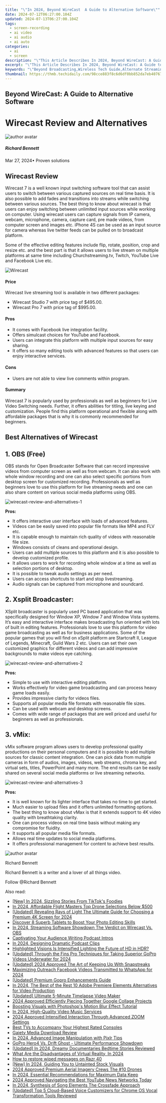 ```yaml
---
title: "\"In 2024, Beyond WireCast  A Guide to Alternative Software\""
date: 2024-07-12T06:27:00.104Z
updated: 2024-07-13T06:27:00.104Z
tags: 
  - screen-recording
  - ai video
  - ai audio
  - ai auto
categories: 
  - ai
  - screen
description: "\"This Article Describes In 2024, Beyond WireCast: A Guide to Alternative Software\""
excerpt: "\"This Article Describes In 2024, Beyond WireCast: A Guide to Alternative Software\""
keywords: "\"Beyond Broadcasting,Wireless Tech Guide,Alternate Streaming Tools,Software Replacement,E-Media Software Shift,Digital Presentation Swap,Non-WireCast Options\""
thumbnail: https://thmb.techidaily.com/98cce883f8c6d6df0bb852da7eb40767e5514e4304dfa4fcbf005c1298bed966.jpg
---
```


## Beyond WireCast: A Guide to Alternative Software

# Wirecast Review and Alternatives
![author avatar](https://images.wondershare.com/filmora/article-images/richard-bennett.jpg)

##### Richard Bennett

 Mar 27, 2024• Proven solutions

## Wirecast Review

 Wirecast 7 is a well known input switching software tool that can assist users to switch between various captured sources on real time basis. It is also possible to add fades and transitions into streams while switching between various sources. The best thing to know about wirecast is that users can enjoy switching between unlimited input sources while working on computer. Using wirecast users can capture signals from IP camera, webcam, microphone, camera, capture card, pre made videos, from computer screen and images etc. iPhone 4S can be used as an input source for camera whereas live twitter feeds can be pulled on to broadcast platform.

 Some of the effective editing features include flip, rotate, position, crop and resize etc. and the best part is that it allows users to live stream on multiple platforms at same time including Churchstreaming.tv, Twitch, YouTube Live and Facebook Live etc.

![Wirecast](https://images.wondershare.com/filmora/article-images/wirecast-1.jpg)

#### Price

 Wirecast live streaming tool is available in two different packages:

* Wirecast Studio 7 with price tag of $495.00.
* Wirecast Pro 7 with price tag of $995.00.

#### Pros

* It comes with Facebook live integration facility.
* Offers simulcast choices for YouTube and Facebook.
* Users can integrate this platform with multiple input sources for easy sharing.
* It offers so many editing tools with advanced features so that users can enjoy interactive services.

#### Cons

* Users are not able to view live comments within program.

#### Summary

 Wirecast 7 is popularly used by professionals as well as beginners for Live Video Switching needs. Further, it offers abilities for titling, live keying and customization. People find this platform operational and flexible along with affordable packages that is why it is commonly recommended for beginners.

## Best Alternatives of Wirecast

## 1. OBS (Free)

 OBS stands for Open Broadcaster Software that can record impressive videos from computer screen as well as from webcam. It can also work with whole window recording and one can also select specific portions from desktop screen for customized recording. Professionals as well as beginners love to use this platform for live streaming needs and one can also share content on various social media platforms using OBS.

![wirecast-review-and-alternatives-1](https://images.wondershare.com/filmora/article-images/wirecast-review-and-alternatives-1.jpg)

**Pros:**

* It offers interactive user interface with loads of advanced features.
* Videos can be easily saved into popular file formats like MP4 and FLV etc.
* It is capable enough to maintain rich quality of videos with reasonable file size.
* Windows consists of cleans and operational design.
* Users can add multiple sources to this platform and it is also possible to develop customized profile.
* It allows users to work for recording whole window at a time as well as selection portions of desktop.
* It is possible to tweak audio settings as per need.
* Users can access shortcuts to start and stop livestreaming.
* Audio signals can be captured from microphone and soundcard.

## 2. Xsplit Broadcaster:

 XSplit broadcaster is popularly used PC based application that was specifically designed for Window XP, Window 7 and Window Vista systems. It’s easy and interactive interface makes broadcasting fun oriented with lots of built in editing features. Professionals love to use this platform for video game broadcasting as well as for business applications. Some of the popular games that you will find on xSplit platform are Startcraft II, League of Legends, Minecraft, Guild Wars 2 etc. Users can set their own customized graphics for different videos and can add impressive backgrounds to make videos eye catching.

![wirecast-review-and-alternatives-2](https://images.wondershare.com/filmora/article-images/wirecast-review-and-alternatives-2.jpg)

**Pros:**

* Simple to use with interactive editing platform.
* Works effectively for video game broadcasting and can process heavy game loads easily.
* Provides impressive clarity for videos files.
* Supports all popular media file formats with reasonable file sizes.
* Can be used with webcam and desktop screens.
* Comes with wide range of packages that are well priced and useful for beginners as well as professionals.

## 3. vMix:

 vMix software program allows users to develop professional quality productions on their personal computers and it is possible to add multiple sources for classic content integration. One can pick data from multiple cameras in form of audios, images, videos, web streams, chroma key, and virtual sets, titles, PowerPoint and many more. The end results can be easily shared on several social media platforms or live streaming networks.

![wirecast-review-and-alternatives-3](https://images.wondershare.com/filmora/article-images/wirecast-review-and-alternatives-3.jpg)

**Pros:**

* It is well known for its lighter interface that takes no time to get started.
* Much easier to upload files and it offers unlimited formatting options.
* The best thing to know about vMax is that it extends support to 4K video quality with breathtaking clarity.
* One can process videos on real time basis without making any compromise for fluidity.
* It supports all popular media file formats.
* Allows real time updates to social media platforms.
* It offers professional management for content to achieve best results.

![author avatar](https://images.wondershare.com/filmora/article-images/richard-bennett.jpg)

Richard Bennett

Richard Bennett is a writer and a lover of all things video.

Follow @Richard Bennett


<ins class="adsbygoogle"
     style="display:block"
     data-ad-format="autorelaxed"
     data-ad-client="ca-pub-7571918770474297"
     data-ad-slot="1223367746"></ins>



<ins class="adsbygoogle"
     style="display:block"
     data-ad-client="ca-pub-7571918770474297"
     data-ad-slot="8358498916"
     data-ad-format="auto"
     data-full-width-responsive="true"></ins>




<span class="atpl-alsoreadstyle">Also read:</span>
<div><ul>
<li><a href="https://tiktok-clips.techidaily.com/new-in-2024-sizzling-stories-from-tiktoks-foodies/"><u>[New] In 2024, Sizzling Stories From TikTok's Foodies</u></a></li>
<li><a href="https://extra-hints.techidaily.com/in-2024-affordable-flight-masters-top-drone-selections-below-500/"><u>In 2024, Affordable Flight Masters  Top Drone Selections Below $500</u></a></li>
<li><a href="https://fox-links.techidaily.com/updated-revealing-rays-of-light-the-ultimate-guide-for-choosing-a-premium-4k-screen-for-2024/"><u>[Updated] Revealing Rays of Light  The Ultimate Guide for Choosing a Premium 4K Screen for 2024</u></a></li>
<li><a href="https://extra-tips.techidaily.com/discover-8-superb-tablets-to-boost-your-photo-editing-skills/"><u>Discover 8 Superb Tablets to Boost Your Photo Editing Skills</u></a></li>
<li><a href="https://fox-links.techidaily.com/in-2024-streaming-software-showdown-the-verdict-on-wirecast-vs-obs/"><u>In 2024, Streaming Software Showdown  The Verdict on Wirecast Vs. OBS</u></a></li>
<li><a href="https://fox-links.techidaily.com/captivating-your-audience-writing-podcast-intros/"><u>Captivating Your Audience  Writing Podcast Intros</u></a></li>
<li><a href="https://fox-links.techidaily.com/in-2024-designing-dramatic-podcast-clips/"><u>In 2024, Designing Dramatic Podcast Clips</u></a></li>
<li><a href="https://fox-links.techidaily.com/highlighted-visions-is-intensified-lighting-the-future-of-hd-in-hdr/"><u>Highlighted Visions  Is Intensified Lighting the Future of HD in HDR?</u></a></li>
<li><a href="https://fox-links.techidaily.com/updated-through-the-fins-pro-techniques-for-taking-superior-gopro-videos-underwater-for-2024/"><u>[Updated] Through the Fins  Pro Techniques for Taking Superior GoPro Videos Underwater for 2024</u></a></li>
<li><a href="https://snapchat-videos.techidaily.com/updated-2024-approved-the-art-of-keeping-up-with-snapstreaks/"><u>[Updated] 2024 Approved  The Art of Keeping Up With Snapstreaks</u></a></li>
<li><a href="https://facebook-clips.techidaily.com/maximizing-outreach-facebook-videos-transmitted-to-whatsapp-for-2024/"><u>Maximizing Outreach  Facebook Videos Transmitted to WhatsApp for 2024</u></a></li>
<li><a href="https://fox-links.techidaily.com/updated-premium-gopro-enhancements-guide/"><u>[Updated] Premium Gopro Enhancements Guide</u></a></li>
<li><a href="https://smart-video-creator.techidaily.com/in-2024-the-best-of-the-rest-10-adobe-premiere-elements-alternatives-for-video-production/"><u>In 2024, The Best of the Rest 10 Adobe Premiere Elements Alternatives for Video Production</u></a></li>
<li><a href="https://screen-video-capture.techidaily.com/updated-ultimate-5-minute-timelapse-video-maker/"><u>[Updated] Ultimate 5-Minute Timelapse Video Maker</u></a></li>
<li><a href="https://fox-links.techidaily.com/2024-approved-efficiently-piecing-together-google-collage-projects/"><u>2024 Approved  Efficiently Piecing Together Google Collage Projects</u></a></li>
<li><a href="https://fox-links.techidaily.com/boosting-visuals-with-photoshops-motion-blur-effect-tutorial/"><u>Boosting Visuals with Photoshop's Motion Blur Effect Tutorial</u></a></li>
<li><a href="https://fox-links.techidaily.com/in-2024-high-quality-video-music-services/"><u>In 2024, High-Quality Video Music Services</u></a></li>
<li><a href="https://fox-links.techidaily.com/2024-approved-intensified-interaction-through-advanced-zoom-settings/"><u>2024 Approved  Intensified Interaction Through Advanced ZOOM Settings</u></a></li>
<li><a href="https://fox-links.techidaily.com/best-tvs-to-accompany-your-highest-rated-consoles/"><u>Best TVs to Accompany Your Highest Rated Consoles</u></a></li>
<li><a href="https://fox-links.techidaily.com/gaiety-media-download-review/"><u>Gaiety Media Download Review</u></a></li>
<li><a href="https://extra-tips.techidaily.com/in-2024-advanced-image-manipulation-with-pixlr-tips/"><u>In 2024, Advanced Image Manipulation with Pixlr Tips</u></a></li>
<li><a href="https://fox-links.techidaily.com/gopro-hero4-vs-drift-ghost-ultimate-performance-showdown/"><u>GoPro Hero4 Vs. Drift Ghost - Ultimate Performance Showdown</u></a></li>
<li><a href="https://fox-links.techidaily.com/updated-in-2024-dreamy-documentaries-bedtime-stories-reviewed/"><u>[Updated] In 2024, Dreamy Documentaries  Bedtime Stories Reviewed</u></a></li>
<li><a href="https://fox-links.techidaily.com/what-are-the-disadvantages-of-virtual-reality-in-2024/"><u>What Are the Disadvantages of Virtual Reality, In 2024</u></a></li>
<li><a href="https://blog-min.techidaily.com/how-to-restore-wiped-messages-on-razr-40-by-fonelab-android-recover-messages/"><u>How to restore wiped messages on Razr 40</u></a></li>
<li><a href="https://article-helps.techidaily.com/new-in-2024-guiding-you-to-untainted-stock-visuals/"><u>[New] In 2024, Guiding You to Untainted Stock Visuals</u></a></li>
<li><a href="https://fox-links.techidaily.com/2024-approved-premium-aerial-imagery-crews-the-10-drones/"><u>2024 Approved  Premium Aerial Imagery Crews  The #10 Drones</u></a></li>
<li><a href="https://fox-links.techidaily.com/in-2024-essential-recommendations-for-maximum-data-keep/"><u>In 2024, Essential Recommendations for Maximum Data Keep</u></a></li>
<li><a href="https://youtube-help.techidaily.com/2024-approved-navigating-the-best-youtube-news-networks-today/"><u>2024 Approved  Navigating the Best YouTube News Networks Today</u></a></li>
<li><a href="https://fox-links.techidaily.com/in-2024-synthesis-of-song-elements-the-crossfade-approach/"><u>In 2024, Synthesis of Song Elements  The Crossfade Approach</u></a></li>
<li><a href="https://fox-links.techidaily.com/updated-top-5-cloud-based-voice-customizers-for-chrome-os-vocal-transformation-tools-reviewed/"><u>[Updated] Top 5 Cloud-Based Voice Customizers for Chrome OS  Vocal Transformation Tools Reviewed</u></a></li>
</ul></div>
